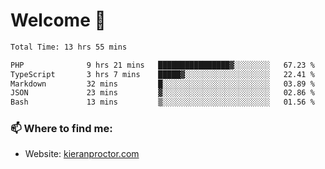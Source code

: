 # Welcome 🦘

<!--START_SECTION:waka-->

```txt
Total Time: 13 hrs 55 mins

PHP              9 hrs 21 mins   ████████████████▓░░░░░░░░   67.23 %
TypeScript       3 hrs 7 mins    █████▓░░░░░░░░░░░░░░░░░░░   22.41 %
Markdown         32 mins         █░░░░░░░░░░░░░░░░░░░░░░░░   03.89 %
JSON             23 mins         ▓░░░░░░░░░░░░░░░░░░░░░░░░   02.86 %
Bash             13 mins         ▒░░░░░░░░░░░░░░░░░░░░░░░░   01.56 %
```

<!--END_SECTION:waka-->

### 📫 Where to find me:

-   Website: [kieranproctor.com](https://kieranproctor.com/)
